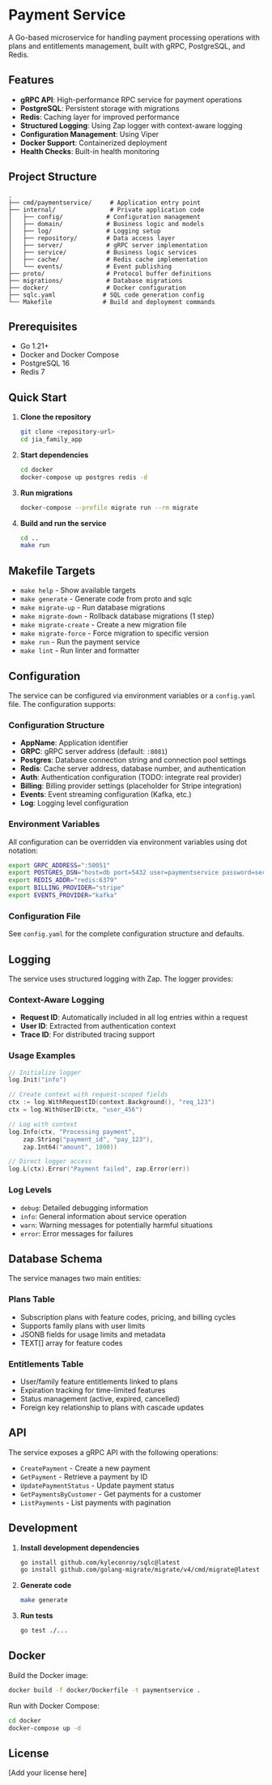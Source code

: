 # Payment Service

A Go-based microservice for handling payment processing operations with plans and entitlements management, built with gRPC, PostgreSQL, and Redis.

## Features

- **gRPC API**: High-performance RPC service for payment operations
- **PostgreSQL**: Persistent storage with migrations
- **Redis**: Caching layer for improved performance
- **Structured Logging**: Using Zap logger with context-aware logging
- **Configuration Management**: Using Viper
- **Docker Support**: Containerized deployment
- **Health Checks**: Built-in health monitoring

## Project Structure

```
.
├── cmd/paymentservice/     # Application entry point
├── internal/               # Private application code
│   ├── config/            # Configuration management
│   ├── domain/            # Business logic and models
│   ├── log/               # Logging setup
│   ├── repository/        # Data access layer
│   ├── server/            # gRPC server implementation
│   ├── service/           # Business logic services
│   ├── cache/             # Redis cache implementation
│   └── events/            # Event publishing
├── proto/                 # Protocol buffer definitions
├── migrations/            # Database migrations
├── docker/                # Docker configuration
├── sqlc.yaml             # SQL code generation config
└── Makefile              # Build and deployment commands
```

## Prerequisites

- Go 1.21+
- Docker and Docker Compose
- PostgreSQL 16
- Redis 7

## Quick Start

1. **Clone the repository**
   ```bash
   git clone <repository-url>
   cd jia_family_app
   ```

2. **Start dependencies**
   ```bash
   cd docker
   docker-compose up postgres redis -d
   ```

3. **Run migrations**
   ```bash
   docker-compose --profile migrate run --rm migrate
   ```

4. **Build and run the service**
   ```bash
   cd ..
   make run
   ```

## Makefile Targets

- `make help` - Show available targets
- `make generate` - Generate code from proto and sqlc
- `make migrate-up` - Run database migrations
- `make migrate-down` - Rollback database migrations (1 step)
- `make migrate-create` - Create a new migration file
- `make migrate-force` - Force migration to specific version
- `make run` - Run the payment service
- `make lint` - Run linter and formatter

## Configuration

The service can be configured via environment variables or a `config.yaml` file. The configuration supports:

### Configuration Structure
- **AppName**: Application identifier
- **GRPC**: gRPC server address (default: `:8081`)
- **Postgres**: Database connection string and connection pool settings
- **Redis**: Cache server address, database number, and authentication
- **Auth**: Authentication configuration (TODO: integrate real provider)
- **Billing**: Billing provider settings (placeholder for Stripe integration)
- **Events**: Event streaming configuration (Kafka, etc.)
- **Log**: Logging level configuration

### Environment Variables
All configuration can be overridden via environment variables using dot notation:
```bash
export GRPC_ADDRESS=":50051"
export POSTGRES_DSN="host=db port=5432 user=paymentservice password=secret dbname=paymentservice"
export REDIS_ADDR="redis:6379"
export BILLING_PROVIDER="stripe"
export EVENTS_PROVIDER="kafka"
```

### Configuration File
See `config.yaml` for the complete configuration structure and defaults.

## Logging

The service uses structured logging with Zap. The logger provides:

### Context-Aware Logging
- **Request ID**: Automatically included in all log entries within a request
- **User ID**: Extracted from authentication context
- **Trace ID**: For distributed tracing support

### Usage Examples
```go
// Initialize logger
log.Init("info")

// Create context with request-scoped fields
ctx := log.WithRequestID(context.Background(), "req_123")
ctx = log.WithUserID(ctx, "user_456")

// Log with context
log.Info(ctx, "Processing payment", 
    zap.String("payment_id", "pay_123"),
    zap.Int64("amount", 1000))

// Direct logger access
log.L(ctx).Error("Payment failed", zap.Error(err))
```

### Log Levels
- `debug`: Detailed debugging information
- `info`: General information about service operation
- `warn`: Warning messages for potentially harmful situations
- `error`: Error messages for failures

## Database Schema

The service manages two main entities:

### Plans Table
- Subscription plans with feature codes, pricing, and billing cycles
- Supports family plans with user limits
- JSONB fields for usage limits and metadata
- TEXT[] array for feature codes

### Entitlements Table  
- User/family feature entitlements linked to plans
- Expiration tracking for time-limited features
- Status management (active, expired, cancelled)
- Foreign key relationship to plans with cascade updates

## API

The service exposes a gRPC API with the following operations:

- `CreatePayment` - Create a new payment
- `GetPayment` - Retrieve a payment by ID
- `UpdatePaymentStatus` - Update payment status
- `GetPaymentsByCustomer` - Get payments for a customer
- `ListPayments` - List payments with pagination

## Development

1. **Install development dependencies**
   ```bash
   go install github.com/kyleconroy/sqlc@latest
   go install github.com/golang-migrate/migrate/v4/cmd/migrate@latest
   ```

2. **Generate code**
   ```bash
   make generate
   ```

3. **Run tests**
   ```bash
   go test ./...
   ```

## Docker

Build the Docker image:
```bash
docker build -f docker/Dockerfile -t paymentservice .
```

Run with Docker Compose:
```bash
cd docker
docker-compose up -d
```

## License

[Add your license here]
